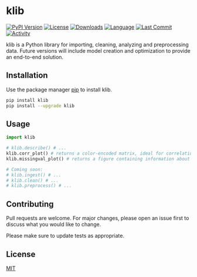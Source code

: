 # klib

[![PyPI Version](https://img.shields.io/pypi/v/klib)](https://pypi.org/project/klib/)
[![License](https://img.shields.io/pypi/l/klib)](https://github.com/akanz1/klib/blob/master/LICENSE)
[![Downloads](https://img.shields.io/pypi/dd/klib)](https://pypi.org/project/klib/)
[![Language](https://img.shields.io/github/languages/top/akanz1/klib)](https://pypi.org/project/klib/)
[![Last Commit](https://img.shields.io/github/last-commit/akanz1/klib)](https://pypi.org/project/klib/)
[![Activity](https://img.shields.io/github/commit-activity/m/akanz1/klib)](https://pypi.org/project/klib/)


klib is a Python library for importing, cleaning, analyzing and preprocessing data. Future versions will include model creation and optimization to provide an end-to-end solution.

## Installation

Use the package manager [pip](https://pip.pypa.io/en/stable/) to install klib.

```bash
pip install klib
pip install --upgrade klib
```

## Usage

```python
import klib

# klib.describe() # ...
klib.corr_plot() # returns a color-encoded matrix, ideal for correlations
klib.missingval_plot() # returns a figure containing information about missing values

# Coming soon:
# klib.ingest() # ...
# klib.clean() # ...
# klib.preprocess() # ...
```

## Contributing
Pull requests are welcome. For major changes, please open an issue first to discuss what you would like to change.

Please make sure to update tests as appropriate.

## License
[MIT](https://choosealicense.com/licenses/mit/)